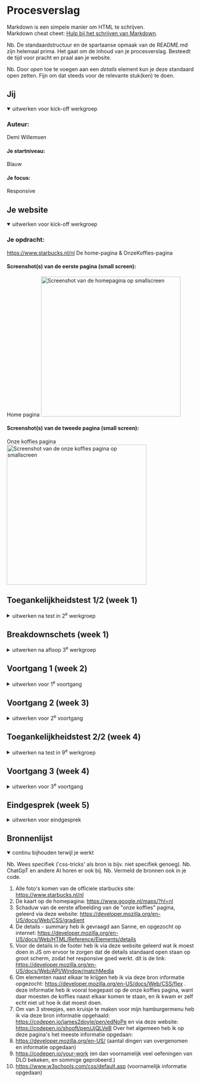 # Procesverslag
Markdown is een simpele manier om HTML te schrijven.  
Markdown cheat cheet: [Hulp bij het schrijven van Markdown](https://github.com/adam-p/markdown-here/wiki/Markdown-Cheatsheet).

Nb. De standaardstructuur en de spartaanse opmaak van de README.md zijn helemaal prima. Het gaat om de inhoud van je procesverslag. Besteedt de tijd voor pracht en praal aan je website.

Nb. Door *open* toe te voegen aan een *details* element kun je deze standaard open zetten. Fijn om dat steeds voor de relevante stuk(ken) te doen.





## Jij

<details open>
  <summary>uitwerken voor kick-off werkgroep</summary>

  ### Auteur:
  Demi Willemsen

  #### Je startniveau:
  Blauw

  #### Je focus:
  Responsive
 
</details>





## Je website

<details open>
  <summary>uitwerken voor kick-off werkgroep</summary>

  ### Je opdracht:
  https://www.starbucks.nl/nl
  De home-pagina & OnzeKoffies-pagina
  
  #### Screenshot(s) van de eerste pagina (small screen): 
  Home pagina 
  <img src="readme-images/smallscreen-homepagina.JPG" width="375px" alt="Screenshot van de homepagina op smallscreen">

  #### Screenshot(s) van de tweede pagina (small screen):
  Onze koffies pagina 
  <img src="readme-images/smallscreen-onzekoffies.JPG" width="375px" alt="Screenshot van de onze koffies pagina op smallscreen">
 
</details>



## Toegankelijkheidstest 1/2 (week 1)

<details>
  <summary>uitwerken na test in 2<sup>e</sup> werkgroep</summary>

  ### Bevindingen
  Lijst met je bevindingen die in de test naar voren kwamen:

  * De website maakt (te) veel gebruik van div's en classes etc. De code is niet netjes/semantisch.
  * De website is erg overzichtelijk, en gebruiksvriendelijk als het gaat om de lay-out. De knoppen(buttons) zijn de juiste groote op de telefoon.
  * Als je de website groter en kleiner maakt schuift alles op de juiste manier mee, niks blijft raar hangen of iets dergelijks.
  * De website maakt vrijwel geen gebruik van H1's (dus niet op elke pagina komt een H1 voor), voornamelijk heel veel h2's.
  * Niet elke img elements heeft een alt.
  * De website maakt geen gebruik van a elementen voor links.
  * Niet elke link is herkenbaar als link.
  * De website maakt vrijwel geen gebruik van button elementen voor buttons.

</details>



## Breakdownschets (week 1)

<details>
  <summary>uitwerken na afloop 3<sup>e</sup> werkgroep</summary>

  ### de hele pagina: 
  <img src="readme-images/breakdown-schets.png" width="375px" alt="breakdownschets van de hele pagina">

  ### dynamisch deel (bijv menu): 
  <img src="readme-images/breakdown-schets-dynamisch.jpg" width="375px" alt="breakdown van een dynamisch deel">

</details>





## Voortgang 1 (week 2)

<details>
  <summary>uitwerken voor 1<sup>e</sup> voortgang</summary>

  ### Stand van zaken
  het was voornamelijk heel erg inkomen in de code. Ik ben er niet goed in, dus was het extra lastig. nadat ik eenmaal een opzetje had ging het redelijk. Wat goed ging is dat wat ik deed ik ook terug zag op mijn site, dus geen errors of iets dergelijks. wat ik lastig vind, blijft voornamelijk het netjes opstellen van een code.


  ### Agenda voor meeting
  samen met je groepje opstellen

  | student 1      | student 2          | student 3    | student 4        |
  | ---            | ---                | ---          | ---              |
  | dit bespreken  | en dit             | en ik dit    | en dan ik dat    |
  | en dat ook nog | dit als er tijd is | nog een punt | dit wil ik zeker |
  | ...            | ...                | ...          | ...              |

  vragen van groepje:
  * melih: hoe maak ik mijn site responsive
  * bo: hoe maak ik een soort sarrousel met pijltjes, of dat met CSS of JS moet?
  * Eva: hoe kan ik mijn site stelen + implementeren in mijn html
  * mick: ziek
  * demi: hoe kan ik de kaart op een website gebruikbaar maken, dat je kan in en uitzoomen etc.

  ### Verslag van meeting
  - Ik weet nu hoe ik de kaart in kan laden op mijn website. 
  - Ik weet nu dat veel websites svg gebruiken en zelf maken om icoontjes toe te passen op hun website. Dit ga ik zeker meenemen in mijn website, want starbucks maakt ook gebruik van svg icoontjes. Op die manier hoef ik niet moeilijk te doen met icoontjes zelf maken en inladen als png, want dat gaat uiteindelijk niet goed werken.
  - Ik weet nu dat als je wilt dat de screenreader een woord op z'n engels uitspreekt, dat je er lang:"en" aan toe kan voegen. Op die manier word het woord op zijn Engels uitgesproken.
  - Ik weet nu ook dat we op z'n minst 3 css stylepagina's moeten inleveren. 1 voor de basis, dus de kleuren, font, header en footer, want die zijn op elke pagina hetzelfde. 1 voor de main van de ene pagina, en 1 voor de main van de andere pagina.

</details>





## Voortgang 2 (week 3)

<details>
  <summary>uitwerken voor 2<sup>e</sup> voortgang</summary>

  ### Stand van zaken
  Ik ben eigenlijk vooral bezig geweest met mijn HTML, allebei de pagina's. Ik wilde eerst die beide helemaal goed hebben voordat ik begon met mijn CSS. Want in mijn hoofd vond ik het fijner om eerst mijn HTML helemaal te begrijpen ipv HTML en dan weer CSS en dan weer terug naar HTML. Nu heb ik beide pagina's zo goed als af, alle inhoud wat op de officiele Starbucks website staat, staat nu ook in mijn HTML, dus nu zou ik aan de slag kunnen met CSS en JS. Wat ik lastig vond is hoe ik alles netjes opschrijf, dus als ik bijvoorbeeld een svg van de Starbucks website afhaalde, hoe ik dat dan netjes in mijn code kan verwerken, na veel proberen en vragen ben ik er uitgekomen gelukkig. Nu hoop ik, en denk ik, dat mijn HTML helemaal netjes is. Dat is dan ook de vraag die ik wil gaan stellen tijdens dit voortgangsgesprek. Zodra ik weet dat mijn HTML helemaal netjes is ga ik aan de slag met CSS en JS.

  ### Agenda voor meeting
  samen met je groepje opstellen

  | student 1      | student 2          | student 3    | student 4        |
  | ---            | ---                | ---          | ---              |
  | dit bespreken  | en dit             | en ik dit    | en dan ik dat    |
  | en dat ook nog | dit als er tijd is | nog een punt | dit wil ik zeker |
  | ...            | ...                | ...          | ...              |

  vragen van groepje:
  * melih: Geen vraag
  * bo: 
  * Eva: Is mijn HTML netjes in elkaar gezet, en hoe zet ik mijn eerste sectie netjes in elkaar?
  * mick: 
  * demi: Is mijn HTML netjes in elkaar gezet?

  ### Verslag van meeting
  - Ik weet nu dat mijn html goed in elkaar is gezet, en dat ik verder kan gaan met CSS opbouwen
  - Ik weet nu dat het handig is om de website helemaal te verbeteren, op de onze koffies pagina van starbucks staat alles in principe in het nederlands tot je onder aan de pagina aankomt bij het stappenplan om zelf een koffie te maken, daar staat alles in het engels. Dus dat ga ik verbeteren naar het Nederlands zodat de hele pagina gewoon in het Nederlands staat. Dit stond eerst in het Engels in mijn html, omdat ik het exact had overgenomen van de website.
  - Ook heb ik tips gekregen van de studentassistenten om te werken aan de h3 die onzichtbaar moet zijn in mijn footer. ik had daar eerst nog helemaal geen H-element, maar dat moet er wel in staan. Dus daar ga ik mee aan de slag.

</details>





## Toegankelijkheidstest 2/2 (week 4)

<details>
  <summary>uitwerken na test in 9<sup>e</sup> werkgroep</summary>

  ### Bevindingen
  Lijst met je bevindingen die in de test naar voren kwamen (geef ook aan wat er verbeterd is):

  - De officiele website van Starbucks maakt (te) veel gebruik van div's en classes in hun HTML code.
  * In mijn HTML code wordt geen gebruik gemaakt van div's of classes. De classes die ik nodig zou hebben, heb ik toegevoegd in CSS, en met JS opgelost.
  - De officiele website heeft geen dark mode functie.
  * Mijn website heeft wel een dark mode functie.
  - De officiele website heeft niet op elke pagina een H1, voornamelijk veel h2's.
  * De pagina's die ik heb gemaakt hebben een H1.
  - Op de officiele website heeft niet elke afbeelding een alt tekst.
  * Op mijn pagina heeft elke afbeelding een alt tekst.
  - De officiele website maakt geen gebruik van a-elementen voor links.
  * Elke link op mijn pagina heeft een a-element.
  - Op de officiele pagina is niet elke link herkenbaar als link.
  * Op mijn pagina is elke link herkenbaar als link.
  - De code van de officiele website is niet netjes/semantisch.
  * Mijn code is in zoverre wel netjes/semantisch.
  - De officiele site had een Engels stukje op de onze koffies pagina terwijl de hele site in het Nederlands stond voor de rest.
  * Ik heb dit veranderd en aangepast naar het Nederlands. Zodat de hele pagina gewoon in het nederlands staat en niet dat er ineens een Engels stukje tussen staat.

</details>





## Voortgang 3 (week 4)

<details>
  <summary>uitwerken voor 3<sup>e</sup> voortgang</summary>

  ### Stand van zaken
  Wat ik lastig vond was een begin maken aan mijn CSS, maar nadat ik de oefeningen goed had doorgenomen kon ik een start maken. Nadat ik eenmaal de start had gemaakt verliep het allemaal wel soepel, hier en daar wat probleempjes maar na vragen aan de docent of zelf nog een keer goed kijken ging dat eigenlijk wel goed. Dus uiteindelijk zijn beide pagina's qua stijl helemaal goed. Waar ik nu nog tegen aan loop is dat ik het dus nog responsive moet maken, alleen dat vind ik nog wel erg lastig, dus daar moet ik nog even goed onderzoek naar doen en vragen hoe dat het beste kan.
  Wat dus wel goed ging was het bezig zijn met CSS (naast het responsive maken), dat heb ik wel redelijk onder de knie nu. Wat ik wel nog steeds lastig blijg vinden is JS, ik vind het moeilijk om daar mee aan de slag te gaan, omdat ik daar het minste van weet (maar dat gaat uiteindelijk ook wel goed komen).

  ### Agenda voor meeting
  samen met je groepje opstellen

  | student 1      | student 2          | student 3    | student 4        |
  | ---            | ---                | ---          | ---              |
  | dit bespreken  | en dit             | en ik dit    | en dan ik dat    |
  | en dat ook nog | dit als er tijd is | nog een punt | dit wil ik zeker |
  | ...            | ...                | ...          | ...              |

  vragen van groepje:
  * melih: Is mijn HTML en CSS goed?
  * bo: 
  * Eva: Is de div in mijn code goed gebruikt? en kan ik de video in mijn header op pauze laten zetten?
  * mick: 
  * demi: Hoe maak ik mijn website op de beste manier responsive, en ziet mijn css er goed uit?

  ### Verslag van meeting
  - Ik weet nu hoe ik mijn website responsive kan gaan maken.
  - Ik weet nu dat ik de tekst in mijn footer een iets lichtere kleur grijs moet geven, en een witte hover moet geven.
  - Ik weet nu dat mijn HTML en CSS code er prima uitzien.
  - Na dit gesprek weet ik dat ik redelijk goed op weg ben, dat ik mij kan gaan focussen op het responsive maken van de website en dat ik nog een aantal kleine dingen moet gaan bijwerken/toevoegen op smallscreen, met de CSS code.

</details>





## Eindgesprek (week 5)

<details>
  <summary>uitwerken voor eindgesprek</summary>

  ### Je uitkomst - karakteristiek screenshots:
  - Homepagina aanzicht en het hamburgermenu dicht en open:
  <img src="readme-images/hamburgermenu-dicht.png" width="375px" alt="homepagina en hamburgermenu dicht">
  <img src="readme-images/hamburgermenu-open.png" width="375px" alt="hamburgermenu open geklapt">

  - Homepagina responsive/desktop:
  <img src="readme-images/responsive-desktop.png" width="375px" alt="homepagina responsive ">

  - De footer op smallscreen en responsive/desktop:
  <img src="readme-images/footer-smallscreen.png" width="375px" alt="de footer op smallscreen">
  <img src="readme-images/footer-desktop.png" width="375px" alt="de footer op desktop">

  - De soorten koffies op smallscreen en responsive/desktop:
  <img src="readme-images/koffies-smallscreen.png" width="375px" alt="de soorten koffies op smallscreen">
  <img src="readme-images/koffies-desktop.png" width="375px" alt="de soorten koffies naast elkaar op desktop">

  ### Dit ging goed/Heb ik geleerd: 
  - Het bouwen van mijn HTML. Ik had even een opstart probleempje, omdat als ik iets heel moeilijk vind stel ik het uit. Uiteindelijk toen ik eenmaal bezig was ging dit helemaal prima, aantal keer feedback gevraagd aan de student-assistenten en die waren helemaal tevreden over mijn HTML code. En heb ik dus ook geleerd hoe ik een nette/semantische code schrijf.

  - Het spelen met CSS code. Vanuit de oefeningen ging ik kijken wat, wat deed. En vanuit daar kon ik aan de slag gaan met mijn eigen CSS code, het was heel veel spelen en kijken wat werkt, en veel tegenslagen, maar uiteindelijk kreeg ik het toch een soort van voor elkaar. Uiteindelijk wist ik ook wat iets deed, en ging het code schrijven steeds sneller. Hier heb ik ook heel veel van geleerd.

  - Wat ook goed ging was het responsive maken van mijn website. Ik had nagevraagd hoe ik het beste kan beginnen met mijn website responsive maken, en dat was door eigenlijk een hele nieuwe code schrijven voor desktop formaat. Zodra ik dat wist ging ik meteen aan de slag met de @media query toevoegen in mijn CSS stylesheets, en ging ik een code schrijven wat er voor zorgde dat alles op groot scherm zou kloppen. Maar ook in de @media heb ik weer veel lopen spelen met mijn code, zodat de elementen op de juiste plekken stonden. Ik ben me ervan bewust dat het af en toe niet op de juiste manier is gecodeerd.

  Over het algemeen heb ik gewoon veel beter leren coderen. Ik heb ook een schriftje bijgehouden met code elementen wat ik heb gebruikt waarvan ik niet zo goed wist wat het deed, zodat ik deze terug kon kijken en kon zien wat het ook alweer deed. Ik weet dus nu veel beter hoe ik een semantische HTML code schrijf. Ook heb ik dus geleerd hoe je een website responsive kan maken, ik vond dit interessant omdat ik hier eerder nog nooit wat mee gedaan had. Ik wil helaas(/gelukkig) niks doen in dit vakgebied, maar het was wel interessant om hier dingen over te leren. Opzich heb ik het redelijk goed op kunnen pakken, na mijn moeizame start.

  ### Dit was lastig/Is niet gelukt:
  - De inhoud van m'n hamburgermenu zo stijlen dat het klopt, en lijkt op het hamburgermenu van de officiele website. (screenshot bijgevoegd van het hamburgermenu op de officiele website van starbucks). Ik vond het erg lastig om dit op de juiste manier te stijlen zonder dat ik rare dingen ging toevoegen in mijn code.
  <img src="readme-images/hamburgermenu-starbuckssite.png" width="375px" alt="hamburgermenu van de officiele website">

  - Mijn hamburgermenu vastzetten. Nu heb je dus dat als je scrollt, je de homepagina ziet verschijnen aan de bovenkant.

  - Het streepje weghalen in de footer op desktop. Er staat daar namelijk nu een streepjes die ze op de officiele website van starbucks niet hebben staan daar. Ook al staat er geen code voor dat streepje in mijn @media voor het responsive maken. Dus hij zou er voor mijn gevoel niet moeten staan maar hij staat er wel. (Screenshot bijgevoegd van officiele site en mijn site)
  <img src="readme-images/footer-starbuckssite.png" width="375px" alt="footer van de starbucks website">
  <img src="readme-images/footer-streep-dessktop.png" width="375px" alt="footer van mijn website">

  - De icoontjes in de footer hetzelfde maken als op de officiele pagina. Op mijn pagina zijn de icoontjes gevuld, en ik kreeg het niet voor elkaar om alleen de outline te krijgen, en om hem dan gevuld te hebben als je op de homepagina bent. (Screenshots bijgevoegd van de officiele website en mijn website)
  <img src="readme-images/sticky-footer-starbucks.png" width="375px" alt="sticky footer van de officiele website">
  <img src="readme-images/sticky-footer-mijn.png" width="375px" alt="sticky footer van mijn website">

  - Wat ik wel nog altijd lastig blijf vinden is het werken met JavaScript. Ik vond het heel moeilijk om te begrijpen wat ik hier deed en wat iets deed. Tijdens de les, met de oefening van de hamburgermenu, ging het wel prima. Terwijl ik daarmee bezig was, tijdens de les, snapte ik wel wat ik deed. Maar ik heb het niet zo goed kunnen opslaan, omdat ik het alsnog heel moeilijk vond wat er gebeurde.

  Als ik meer tijd had gehad, had ik me meer verdiept in deze punten. Ik baal ergens wel dat deze dingen mij niet zijn gelukt. Maar tegelijkertijd ben ik ook heel tevreden met wat me wel is gelukt. 

</details>





## Bronnenlijst

<details open>
  <summary>continu bijhouden terwijl je werkt</summary>

  Nb. Wees specifiek ('css-tricks' als bron is bijv. niet specifiek genoeg). 
  Nb. ChatGpT en andere AI horen er ook bij.
  Nb. Vermeld de bronnen ook in je code.

  1. Alle foto's komen van de officiele starbucks site: https://www.starbucks.nl/nl
  2. De kaart op de homepagina: https://www.google.nl/maps/?hl=nl
  3. Schaduw van de eerste afbeelding van de "onze koffies" pagina, geleerd via deze website: https://developer.mozilla.org/en-US/docs/Web/CSS/gradient
  4. De details - summary heb ik gevraagd aan Sanne, en opgezocht op internet: https://developer.mozilla.org/en-US/docs/Web/HTML/Reference/Elements/details
  5. Voor de details in de footer heb ik via deze website geleerd wat ik moest doen in JS om ervoor te zorgen dat de details standaard open staan op groot scherm, zodat het responsive goed werkt. dit is de link: https://developer.mozilla.org/en-US/docs/Web/API/Window/matchMedia
  6. Om elementen naast elkaar te krijgen heb ik via deze bron informatie opgezocht: https://developer.mozilla.org/en-US/docs/Web/CSS/flex . deze informatie heb ik vooral toegepast op de onze koffies pagina, want daar moesten de koffies naast elkaar komen te staan, en ik kwam er zelf echt niet uit hoe ik dat moest doen.
  7. Om van 3 streepjes, een kruisje te maken voor mijn hamburgermenu heb ik via deze bron informatie opgehaald: https://codepen.io/james2doyle/pen/edNoPe en via deze website: https://codepen.io/shooft/pen/JjQLVeB
  Over het algemeen heb ik op deze pagina's het meeste informatie opgedaan:
  1. https://developer.mozilla.org/en-US/  (aantal dingen van overgenomen en informatie opgedaan)
  2. https://codepen.io/your-work  (en dan voornamelijk veel oefeningen van DLO bekeken, en sommige geprobeerd.)
  3. https://www.w3schools.com/css/default.asp  (voornamelijk informatie opgedaan)

</details>